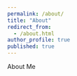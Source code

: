 ```yaml
---
permalink: /about/
title: "About"
redirect_from:
  - /about.html
author_profile: true
published: true
---
```


About Me
